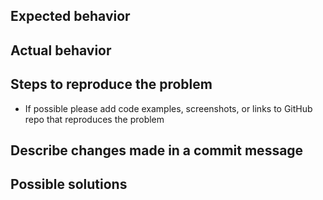 ## Expected behavior

## Actual behavior

## Steps to reproduce the problem
* If possible please add code examples, screenshots, or links to GitHub repo that reproduces the problem

## Describe changes made in a commit message

## Possible solutions
